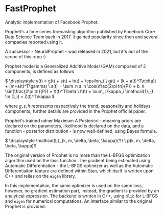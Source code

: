 # FastProphet

Analytic implementation of Facebook Prophet.

Prophet's a time series forecasting algorithm published by Facebook Core Data Science Team back in 2017. It gained popularity since then and several companies reported using it.

A successor - NeuralProphet - wad released in 2021, but it's out of the scope of this repo :)

Prophet model is a Generalized Additive Model (GAM) composed of 3 components, is defined as follows


$ \displaystyle
y(t) = g(t) + s(t) + h(t) + \epsilon_t \\
g(t) = (k + a(t)^T\delta)t + (m+a(t)^T\gamma) \\
s(t) = \sum_n a_n \cos(\frac{2\pi tn}{P}) + b_n \sin(\frac{2\pi tn}{P}) = X(t)^T\beta \\
h(t) = \sum_i \kappa_i \mathcal{1}_{t \in D_i} = Z(t)^T\kappa
$

where $g, s, h$ represents respectively the trend, seasonality and holidays components, further details are provided in the Prophet official paper.

Prophet's trained udner Maximum A Posteriori - meaning priors are declared on the parameters, likelihood is declared on the data, and a function - posterior distribution - is now well-defined, using Bayes formula.

$ \displaystyle \mathcal{L}_{k, m, \delta, \beta, \kappa}(Y) \ p(k, m, \delta, \beta, \kappa)$


The original version of Prophet is no more than the L-BFGS optimization algorithm used on the loss function. The gradient being estimated using Automatic Differentiation - the L-BFGS optimizer as well as the Automatic Differentiaiton feature are defined within Stan, which itself is written upon C++ and relies on the `eigen` library.

In this implementaiton, the same optimizer is used on the same loss, however, no gradient estimation part, instead, the gradient is provided by an analytical expression. The backend is written in C++, using `dlib` for L-BFGS and `eigen` for numerical computations, An interface similar to the original Prophet is provided.